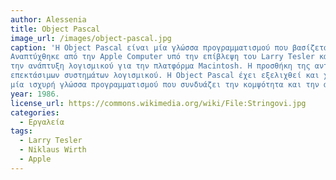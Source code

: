 ```yaml
---
author: Alessenia
title: Object Pascal
image_url: /images/object-pascal.jpg
caption: 'H Object Pascal είναι μία γλώσσα προγραμματισμού που βασίζεται στην Pascal επεκτείνοτνας την με αντικειμενοστρεφή χαρακτηριστικά. 
Αναπτύχθηκε από την Apple Computer υπό την επίβλεψη του Larry Tesler και του  Niklaus Wirth,  στη δεκαετία του 1980 και χρησιμοποιήθηκε για
την ανάπτυξη λογισμικού για την πλατφόρμα Macintosh. Η προσθήκη της αντικειμενοστρέφιας την κατέστησε κατάλληλη για την ανάπτυξη πολύπλοκων και
επεκτάσιμων συστημάτων λογισμικού. Η Object Pascal έχει εξελιχθεί και χρησιμοποιείται πλέον από μια ποικιλία εργαλείων ανάπτυξης λογισμικού. Αποτελεί
μία ισχυρή γλώσσα προγραμματισμού που συνδυάζει την κομψότητα και την απλότητα της Pascal με την ευελιξία και τη δύναμη του αντικειμενοστρεφούς προγραμματισμού.'
year: 1986. 
license_url: https://commons.wikimedia.org/wiki/File:Stringovi.jpg
categories:
  - Εργαλεία
tags:
  - Larry Tesler
  - Niklaus Wirth
  - Apple
---
```

